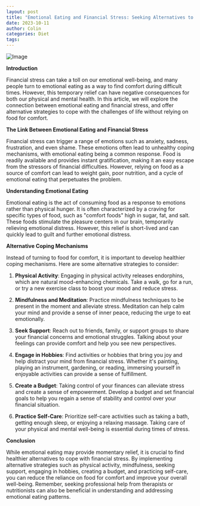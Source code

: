 ```yaml
---
layout: post
title: "Emotional Eating and Financial Stress: Seeking Alternatives to Comfort"
date: 2023-10-11
author: Colin
categories: Diet
tags: 
---
```


![Image](https://source.unsplash.com/1600x900/?comfort-food)

**Introduction**

Financial stress can take a toll on our emotional well-being, and many people turn to emotional eating as a way to find comfort during difficult times. However, this temporary relief can have negative consequences for both our physical and mental health. In this article, we will explore the connection between emotional eating and financial stress, and offer alternative strategies to cope with the challenges of life without relying on food for comfort.

**The Link Between Emotional Eating and Financial Stress**

Financial stress can trigger a range of emotions such as anxiety, sadness, frustration, and even shame. These emotions often lead to unhealthy coping mechanisms, with emotional eating being a common response. Food is readily available and provides instant gratification, making it an easy escape from the stressors of financial difficulties. However, relying on food as a source of comfort can lead to weight gain, poor nutrition, and a cycle of emotional eating that perpetuates the problem.

**Understanding Emotional Eating**

Emotional eating is the act of consuming food as a response to emotions rather than physical hunger. It is often characterized by a craving for specific types of food, such as "comfort foods" high in sugar, fat, and salt. These foods stimulate the pleasure centers in our brain, temporarily relieving emotional distress. However, this relief is short-lived and can quickly lead to guilt and further emotional distress.

**Alternative Coping Mechanisms**

Instead of turning to food for comfort, it is important to develop healthier coping mechanisms. Here are some alternative strategies to consider:

1. **Physical Activity**: Engaging in physical activity releases endorphins, which are natural mood-enhancing chemicals. Take a walk, go for a run, or try a new exercise class to boost your mood and reduce stress.

2. **Mindfulness and Meditation**: Practice mindfulness techniques to be present in the moment and alleviate stress. Meditation can help calm your mind and provide a sense of inner peace, reducing the urge to eat emotionally.

3. **Seek Support**: Reach out to friends, family, or support groups to share your financial concerns and emotional struggles. Talking about your feelings can provide comfort and help you see new perspectives.

4. **Engage in Hobbies**: Find activities or hobbies that bring you joy and help distract your mind from financial stress. Whether it's painting, playing an instrument, gardening, or reading, immersing yourself in enjoyable activities can provide a sense of fulfillment.

5. **Create a Budget**: Taking control of your finances can alleviate stress and create a sense of empowerment. Develop a budget and set financial goals to help you regain a sense of stability and control over your financial situation.

6. **Practice Self-Care**: Prioritize self-care activities such as taking a bath, getting enough sleep, or enjoying a relaxing massage. Taking care of your physical and mental well-being is essential during times of stress.

**Conclusion**

While emotional eating may provide momentary relief, it is crucial to find healthier alternatives to cope with financial stress. By implementing alternative strategies such as physical activity, mindfulness, seeking support, engaging in hobbies, creating a budget, and practicing self-care, you can reduce the reliance on food for comfort and improve your overall well-being. Remember, seeking professional help from therapists or nutritionists can also be beneficial in understanding and addressing emotional eating patterns.